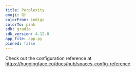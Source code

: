 ```yaml
---
title: Perplexity
emoji: 😻
colorFrom: indigo
colorTo: pink
sdk: gradio
sdk_version: 4.12.0
app_file: app.py
pinned: false
---
```


Check out the configuration reference at https://huggingface.co/docs/hub/spaces-config-reference
